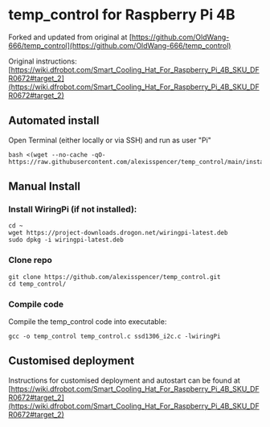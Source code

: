 # temp_control for Raspberry Pi 4B

Forked and updated from original at [https://github.com/OldWang-666/temp_control](https://github.com/OldWang-666/temp_control)

Original instructions: [https://wiki.dfrobot.com/Smart_Cooling_Hat_For_Raspberry_Pi_4B_SKU_DFR0672#target_2](https://wiki.dfrobot.com/Smart_Cooling_Hat_For_Raspberry_Pi_4B_SKU_DFR0672#target_2)


## Automated install
Open Terminal (either locally or via SSH) and run as user "Pi"
```
bash <(wget --no-cache -qO- https://raw.githubusercontent.com/alexisspencer/temp_control/main/install.sh)
```



## Manual Install
### Install WiringPi (if not installed):
```
cd ~
wget https://project-downloads.drogon.net/wiringpi-latest.deb
sudo dpkg -i wiringpi-latest.deb
```

### Clone repo
```
git clone https://github.com/alexisspencer/temp_control.git
cd temp_control/
```

### Compile code
Compile the temp_control code into executable:
```
gcc -o temp_control temp_control.c ssd1306_i2c.c -lwiringPi
```

## Customised deployment
Instructions for customised deployment and autostart can be found at [https://wiki.dfrobot.com/Smart_Cooling_Hat_For_Raspberry_Pi_4B_SKU_DFR0672#target_2](https://wiki.dfrobot.com/Smart_Cooling_Hat_For_Raspberry_Pi_4B_SKU_DFR0672#target_2)
